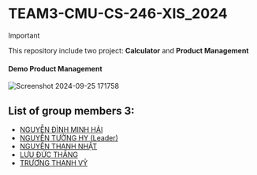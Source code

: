 # TEAM3-CMU-CS-246-XIS_2024
> [!IMPORTANT]  
> This repository include two project: **Calculator** and **Product Management**


#### Demo Product Management
![Screenshot 2024-09-25 171758](https://github.com/user-attachments/assets/a6e95182-30ed-4c5e-adcb-2b93f891073b)
## List of group members 3: 
- [NGUYỄN ĐÌNH MINH HẢI](https://github.com/minhhai04)
- [NGUYỄN TƯỜNG HY (Leader)](https://github.com/ngtuonghy)
- [NGUYỄN THANH NHẬT](https://github.com/NhatBlue123)
- [LƯU ĐỨC THẮNG](https://github.com/Thangcamap)
- [TRƯƠNG THANH VỸ](https://github.com/ThanhJi123)


